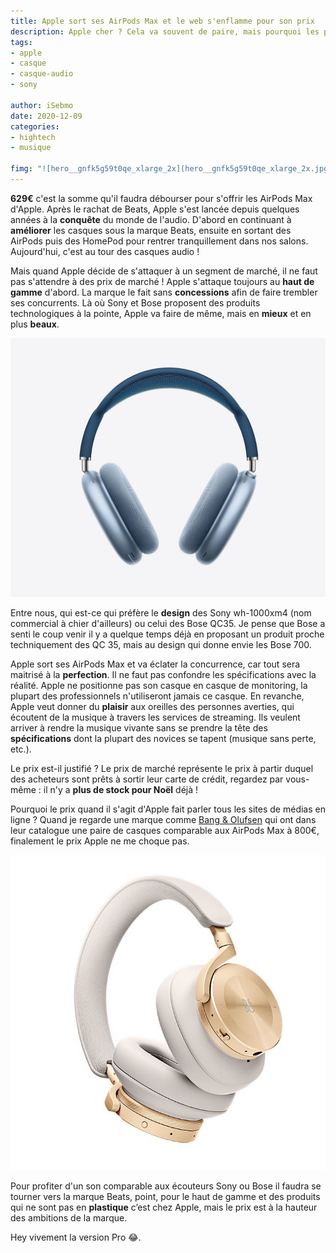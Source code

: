 ```yaml
---
title: Apple sort ses AirPods Max et le web s'enflamme pour son prix
description: Apple cher ? Cela va souvent de paire, mais pourquoi les produits fonctionnent ? De quoi parle-t-on de mauvais produits trop chers ? Et la concurrence dans tout ça ?
tags:
- apple
- casque
- casque-audio
- sony

author: iSebmo
date: 2020-12-09
categories:
- hightech
- musique

fimg: "![hero__gnfk5g59t0qe_xlarge_2x](hero__gnfk5g59t0qe_xlarge_2x.jpg)"
---
```


**629€** c'est la somme qu'il faudra débourser pour s'offrir les AirPods Max d'Apple. Après le rachat de Beats, Apple s'est lancée depuis quelques années à la **conquête** du monde de l'audio. D'abord en continuant à **améliorer** les casques sous la marque Beats, ensuite en sortant des AirPods puis des HomePod pour rentrer tranquillement dans nos salons. Aujourd'hui, c'est au tour des casques audio ! 

Mais quand Apple décide de s'attaquer à un segment de marché, il ne faut pas s'attendre à des prix de marché ! Apple s'attaque toujours au **haut de gamme** d'abord. La marque le fait sans **concessions** afin de faire trembler ses concurrents. Là où Sony et Bose proposent des produits technologiques à la pointe, Apple va faire de même, mais en **mieux** et en plus **beaux**.

![design_colors_blue_front__ddfias5frxqq_xlarge_2x](design_colors_blue_front__ddfias5frxqq_xlarge_2x.jpg)

Entre nous, qui est-ce qui préfère le **design** des Sony wh-1000xm4 (nom commercial à chier d'ailleurs) ou celui des Bose QC35. Je pense que Bose a senti le coup venir il y a quelque temps déjà en proposant un produit proche techniquement des QC 35, mais au design qui donne envie les Bose 700.

Apple sort ses AirPods Max et va éclater la concurrence, car tout sera maitrisé à la **perfection**. Il ne faut pas confondre les spécifications avec la réalité. Apple ne positionne pas son casque en casque de monitoring, la plupart des professionnels n'utiliseront jamais ce casque. En revanche, Apple veut donner du **plaisir** aux oreilles des personnes averties, qui écoutent de la musique à travers les services de streaming. Ils veulent arriver à rendre la musique vivante sans se prendre la tête des **spécifications** dont la plupart des novices se tapent (musique sans perte, etc.).

Le prix est-il justifié ? Le prix de marché représente le prix à partir duquel des acheteurs sont prêts à sortir leur carte de crédit, regardez par vous-même : il n'y a **plus de stock pour Noël** déjà !

Pourquoi le prix quand il s'agit d'Apple fait parler tous les sites de médias en ligne ? Quand je regarde une marque comme [Bang & Olufsen](https://www.bang-olufsen.com/fr/casques/beoplay-h95?variant=beoplay-h95-black) qui ont dans leur catalogue une paire de casques comparable aux AirPods Max à 800€, finalement le prix Apple ne me choque pas. 

![H95_gold_sidefullleft](H95_gold_sidefullleft.jpg)

Pour profiter d'un son comparable aux écouteurs Sony ou Bose il faudra se tourner vers la marque Beats, point, pour le haut de gamme et des produits qui ne sont pas en **plastique** c’est chez Apple, mais le prix est à la hauteur des ambitions de la marque. 

Hey vivement la version Pro 😂.